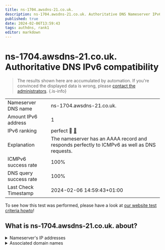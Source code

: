 ```yaml
---
title: ns-1704.awsdns-21.co.uk.
description: ns-1704.awsdns-21.co.uk. Authoritative DNS Nameserver IPv6 compatibility
published: true
date: 2024-02-06T13:59:43
tags: authdns, rank1
editor: markdown
---
```


# ns-1704.awsdns-21.co.uk. Authoritative DNS IPv6 compatibility

> The results shown here are accumulated by automation. If you're convinced the displayed data is wrong, please [contact the administrators](/howto/chat). 
{.is-info}




|   |   |
| - | - |
| Nameserver DNS name | ns-1704.awsdns-21.co.uk.
| Amount IPv6 address | 1
| IPv6 ranking | perfect :1st_place_medal: [🔗](/howto/ranking) |
| Explanation | The nameserver has an AAAA record and responds perfectly to ICMPv6 as well as DNS requests. |
| ICMPv6 success rate | 100%|
| DNS query success rate | 100% |
| Last Check Timestamp | 2024-02-06 14:59:43+01:00 |

To see how this test was performed, please have a look at [our website test criteria howto](/howto/testcriteria/authdns)!


## What is ns-1704.awsdns-21.co.uk. about?




<details>
<summary>Nameserver's IP addresses</summary>

2600:9000:5306:a800::1

</details>



<details>
<summary>Associated domain names</summary>

www.qobuz.com

</details>
